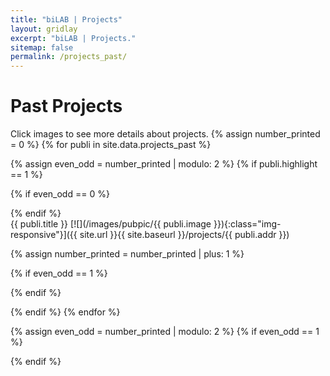 ```yaml
---
title: "biLAB | Projects"
layout: gridlay
excerpt: "biLAB | Projects."
sitemap: false
permalink: /projects_past/
---
```

<!-- # Research Domains
<br>
<span style="color:blue"><b>Architecture and Neuroscience</b></span>  
*How can we quantify the impact of architectural design features on human experience? Can we use the findings to improve the design practice for better and healtier experiences in the built environment?*  

<span style="color:blue"><b>Urban Challenges for AEC/FM</b></span>  
*How can the design, construction and facilities management processes be improved to tackle with  the challenges imposed by urban settings?*  

<span style="color:blue"><b>Understanding the context under which Civil Infrastructure Systems (CIS) operate</b></span>  
*How sensors and models can be integrated to better understand system behaviors?*  

<span style="color:blue"><b>Healthier building systems</b></span>  
*How can the performance of interconnected facility systems  be determined for setting proactive management strategies?*  

<b>Testbeds utilized</b>: legacy and smart buildings, airports, highways.  

<b>Tools utilized</b>: Building information models, data driven methodologies, advanced visualization
<br><br><br> -->
# Past Projects
Click images to see more details about projects.
{% assign number_printed = 0 %}
{% for publi in site.data.projects_past %}

{% assign even_odd = number_printed | modulo: 2 %}
{% if publi.highlight == 1 %}

{% if even_odd == 0 %}
<div class="row">
{% endif %}

<div class="col-sm-6 clearfix">
 <div class="well">
  <pubtit>{{ publi.title }}</pubtit>
  [![](/images/pubpic/{{ publi.image }}){:class="img-responsive"}]({{ site.url }}{{ site.baseurl }}/projects/{{ publi.addr }})
  <!-- <p>{{ publi.description }}</p> -->
 </div>
</div>

{% assign number_printed = number_printed | plus: 1 %}

{% if even_odd == 1 %}
</div>
{% endif %}

{% endif %}
{% endfor %}

{% assign even_odd = number_printed | modulo: 2 %}
{% if even_odd == 1 %}
</div>
{% endif %}
<br>
